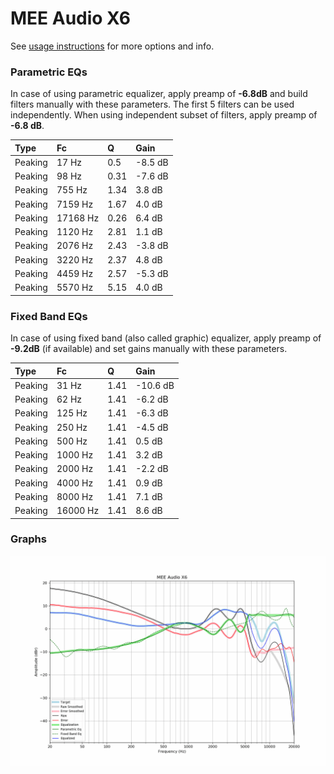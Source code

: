 # MEE Audio X6
See [usage instructions](https://github.com/jaakkopasanen/AutoEq#usage) for more options and info.

### Parametric EQs
In case of using parametric equalizer, apply preamp of **-6.8dB** and build filters manually
with these parameters. The first 5 filters can be used independently.
When using independent subset of filters, apply preamp of **-6.8 dB**.

| Type    | Fc       |    Q | Gain    |
|:--------|:---------|:-----|:--------|
| Peaking | 17 Hz    | 0.5  | -8.5 dB |
| Peaking | 98 Hz    | 0.31 | -7.6 dB |
| Peaking | 755 Hz   | 1.34 | 3.8 dB  |
| Peaking | 7159 Hz  | 1.67 | 4.0 dB  |
| Peaking | 17168 Hz | 0.26 | 6.4 dB  |
| Peaking | 1120 Hz  | 2.81 | 1.1 dB  |
| Peaking | 2076 Hz  | 2.43 | -3.8 dB |
| Peaking | 3220 Hz  | 2.37 | 4.8 dB  |
| Peaking | 4459 Hz  | 2.57 | -5.3 dB |
| Peaking | 5570 Hz  | 5.15 | 4.0 dB  |

### Fixed Band EQs
In case of using fixed band (also called graphic) equalizer, apply preamp of **-9.2dB**
(if available) and set gains manually with these parameters.

| Type    | Fc       |    Q | Gain     |
|:--------|:---------|:-----|:---------|
| Peaking | 31 Hz    | 1.41 | -10.6 dB |
| Peaking | 62 Hz    | 1.41 | -6.2 dB  |
| Peaking | 125 Hz   | 1.41 | -6.3 dB  |
| Peaking | 250 Hz   | 1.41 | -4.5 dB  |
| Peaking | 500 Hz   | 1.41 | 0.5 dB   |
| Peaking | 1000 Hz  | 1.41 | 3.2 dB   |
| Peaking | 2000 Hz  | 1.41 | -2.2 dB  |
| Peaking | 4000 Hz  | 1.41 | 0.9 dB   |
| Peaking | 8000 Hz  | 1.41 | 7.1 dB   |
| Peaking | 16000 Hz | 1.41 | 8.6 dB   |

### Graphs
![](./MEE%20Audio%20X6.png)